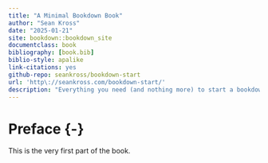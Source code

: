 ```yaml
--- 
title: "A Minimal Bookdown Book"
author: "Sean Kross"
date: "2025-01-21"
site: bookdown::bookdown_site
documentclass: book
bibliography: [book.bib]
biblio-style: apalike
link-citations: yes
github-repo: seankross/bookdown-start
url: 'http\://seankross.com/bookdown-start/'
description: "Everything you need (and nothing more) to start a bookdown book."
---
```


# Preface {-}

This is the very first part of the book.
